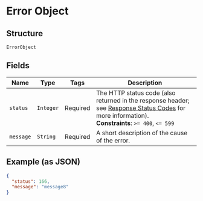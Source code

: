 
# Error Object

## Structure

`ErrorObject`

## Fields

| Name | Type | Tags | Description |
|  --- | --- | --- | --- |
| `status` | `Integer` | Required | The HTTP status code (also returned in the response header; see [Response Status Codes](/documentation/web-api/concepts/api-calls#response-status-codes) for more information).<br>**Constraints**: `>= 400`, `<= 599` |
| `message` | `String` | Required | A short description of the cause of the error. |

## Example (as JSON)

```json
{
  "status": 166,
  "message": "message8"
}
```

